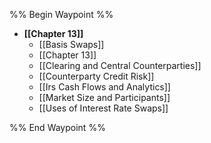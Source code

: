 %% Begin Waypoint %%
- **[[Chapter 13]]**
	- [[Basis Swaps]]
	- [[Chapter 13]]
	- [[Clearing and Central Counterparties]]
	- [[Counterparty Credit Risk]]
	- [[Irs Cash Flows and Analytics]]
	- [[Market Size and Participants]]
	- [[Uses of Interest Rate Swaps]]

%% End Waypoint %%
